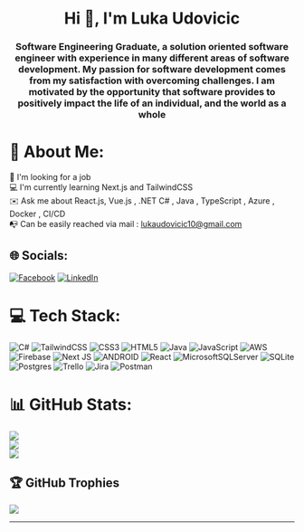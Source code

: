 
<h1 align="center">Hi 👋, I'm Luka Udovicic</h1>

<h3 align="center">Software Engineering Graduate, a solution oriented software engineer with experience in many different areas of software development. My passion for software development comes from my satisfaction with overcoming challenges. I am motivated by the opportunity that software provides to positively impact the life of an individual, and the world as a whole</h3>


# 💫 About Me:
🔎 I'm looking for a job<br>💻 I'm currently learning Next.js and TailwindCSS<br>✉️ Ask me about React.js, Vue.js , .NET C# , Java , TypeScript , Azure , Docker , CI/CD <br>📭 Can be easily reached via mail : lukaudovicic10@gmail.com


## 🌐 Socials:
[![Facebook](https://img.shields.io/badge/Facebook-%231877F2.svg?logo=Facebook&logoColor=white)](https://facebook.com/luka.udovicic583) [![LinkedIn](https://img.shields.io/badge/LinkedIn-%230077B5.svg?logo=linkedin&logoColor=white)](https://linkedin.com/in/lukaudovicic) 

# 💻 Tech Stack:
![C#](https://img.shields.io/badge/c%23-%23239120.svg?style=for-the-badge&logo=c-sharp&logoColor=white) ![TailwindCSS](https://img.shields.io/badge/tailwindcss-%2338B2AC.svg?style=for-the-badge&logo=tailwind-css&logoColor=white) ![CSS3](https://img.shields.io/badge/css3-%231572B6.svg?style=for-the-badge&logo=css3&logoColor=white) ![HTML5](https://img.shields.io/badge/html5-%23E34F26.svg?style=for-the-badge&logo=html5&logoColor=white) ![Java](https://img.shields.io/badge/java-%23ED8B00.svg?style=for-the-badge&logo=java&logoColor=white) ![JavaScript](https://img.shields.io/badge/javascript-%23323330.svg?style=for-the-badge&logo=javascript&logoColor=%23F7DF1E) ![AWS](https://img.shields.io/badge/AWS-%23FF9900.svg?style=for-the-badge&logo=amazon-aws&logoColor=white) ![Firebase](https://img.shields.io/badge/firebase-%23039BE5.svg?style=for-the-badge&logo=firebase) ![Next JS](https://img.shields.io/badge/Next-black?style=for-the-badge&logo=next.js&logoColor=white) ![ANDROID](https://img.shields.io/badge/android-%2320232a.svg?style=for-the-badge&logo=android&logoColor=%a4c639) ![React](https://img.shields.io/badge/react-%2320232a.svg?style=for-the-badge&logo=react&logoColor=%2361DAFB) ![MicrosoftSQLServer](https://img.shields.io/badge/Microsoft%20SQL%20Sever-CC2927?style=for-the-badge&logo=microsoft%20sql%20server&logoColor=white) ![SQLite](https://img.shields.io/badge/sqlite-%2307405e.svg?style=for-the-badge&logo=sqlite&logoColor=white) ![Postgres](https://img.shields.io/badge/postgres-%23316192.svg?style=for-the-badge&logo=postgresql&logoColor=white) ![Trello](https://img.shields.io/badge/Trello-%23026AA7.svg?style=for-the-badge&logo=Trello&logoColor=white) ![Jira](https://img.shields.io/badge/jira-%230A0FFF.svg?style=for-the-badge&logo=jira&logoColor=white) ![Postman](https://img.shields.io/badge/Postman-FF6C37?style=for-the-badge&logo=postman&logoColor=white)
# 📊 GitHub Stats:
![](https://github-readme-stats.vercel.app/api?username=LukaUdovicic02&theme=merko&hide_border=true&include_all_commits=true&count_private=true)<br/>
![](https://github-readme-streak-stats.herokuapp.com/?user=LukaUdovicic02&theme=merko&hide_border=true)<br/>
![](https://github-readme-stats.vercel.app/api/top-langs/?username=LukaUdovicic02&theme=merko&hide_border=true&include_all_commits=true&count_private=true&layout=compact)

## 🏆 GitHub Trophies
![](https://github-profile-trophy.vercel.app/?username=LukaUdovicic02&theme=gruvbox&no-frame=true&no-bg=false&margin-w=4)

---


<!-- Proudly created with GPRM ( https://gprm.itsvg.in ) -->
